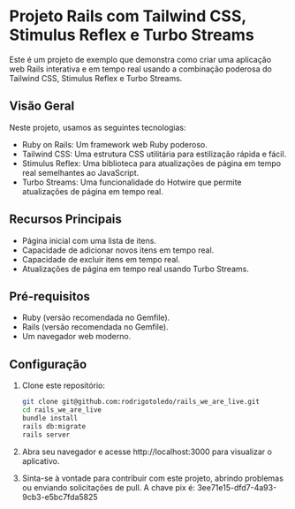 # Projeto Rails com Tailwind CSS, Stimulus Reflex e Turbo Streams

Este é um projeto de exemplo que demonstra como criar uma aplicação web Rails interativa e em tempo real usando a combinação poderosa do Tailwind CSS, Stimulus Reflex e Turbo Streams.

## Visão Geral

Neste projeto, usamos as seguintes tecnologias:

- Ruby on Rails: Um framework web Ruby poderoso.
- Tailwind CSS: Uma estrutura CSS utilitária para estilização rápida e fácil.
- Stimulus Reflex: Uma biblioteca para atualizações de página em tempo real semelhantes ao JavaScript.
- Turbo Streams: Uma funcionalidade do Hotwire que permite atualizações de página em tempo real.

## Recursos Principais

- Página inicial com uma lista de itens.
- Capacidade de adicionar novos itens em tempo real.
- Capacidade de excluir itens em tempo real.
- Atualizações de página em tempo real usando Turbo Streams.

## Pré-requisitos

- Ruby (versão recomendada no Gemfile).
- Rails (versão recomendada no Gemfile).
- Um navegador web moderno.

## Configuração

1. Clone este repositório:

   ```bash
   git clone git@github.com:rodrigotoledo/rails_we_are_live.git
   cd rails_we_are_live
   bundle install
   rails db:migrate
   rails server
   ```
2. Abra seu navegador e acesse http://localhost:3000 para visualizar o aplicativo.

3. Sinta-se à vontade para contribuir com este projeto, abrindo problemas ou enviando solicitações de pull.
   A chave pix é: 3ee71e15-dfd7-4a93-9cb3-e5bc7fda5825